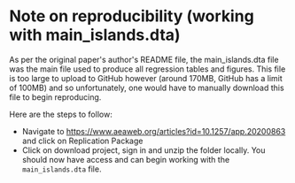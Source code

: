 # Note on reproducibility (working with main_islands.dta)
As per the original paper's author's README file, the main_islands.dta file was the main file used to 
produce all regression tables and figures. This file is too large to upload to GitHub however (around 170MB, GitHub has a limit of 100MB) and so unfortunately, one would have to manually download this file to begin reproducing.

Here are the steps to follow:
- Navigate to https://www.aeaweb.org/articles?id=10.1257/app.20200863 and click on Replication Package
- Click on download project, sign in and unzip the folder locally.
You should now have access and can begin working with the ```main_islands.dta``` file.

